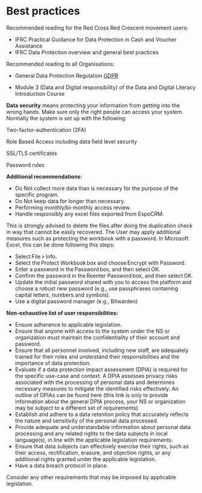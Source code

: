 # Best practices

Recommended reading for the Red Cross Red Crescent movement users:

- IFRC Practical Guidance for Data Protection in Cash and Voucher Assistance
- IFRC Data Protection overview and general best practices

Recommended reading to all Organisations:

- General Data Protection Regulation [GDPR](https://gdpr-info.eu/)

- Module 3 (Data and Digital responsibility) of the Data and Digital Literacy Introduction Course

**Data security** means protecting your information from getting into the wrong hands. Make sure only the right people can access your system. Normally the system is set up with the following: 

Two-factor-authentication (2FA) 

Role Based Access including data field level security 

SSL/TLS certificates 

Password rules 

**Additional recommendations:** 

- Do Not collect more data than is necessary for the purpose of the specific program.
- Do Not keep data for longer than necessary.
- Performing monthly/bi-monthly access review.
- Handle responsibly any excel files exported from EspoCRM.

This is strongly advised to delete the files after doing the duplication check in way that cannot be easily recovered. The User may apply additional measures such as protecting the workbook with a password. In Microsoft Excel, this can be done following this steps:

  - Select File > Info.
  - Select the Protect Workbook box and choose Encrypt with Password.
  - Enter a password in the Password box, and then select OK.
  - Confirm the password in the Reenter Password box, and then select OK.
  - Update the initial password shared with you to access the platform and choose a robust new password (e.g., use passphrases containing capital letters, numbers and symbols).
  - Use a digital password manager (e.g., Bitwarden)


**Non-exhaustive list of user responsibilities:**

- Ensure adherence to applicable legislation.
- Ensure that anyone with access to the system under the NS or organization must maintain the confidentiality of their account and password.
- Ensure that all personnel involved, including new staff, are adequately trained for their roles and understand their responsibilities and the importance of data protection.
- Evaluate if a data protection impact assessment (DPIA) is required for the specific use-case and context. A DPIA assesses privacy risks associated with the processing of personal data and determines necessary measures to mitigate the identified risks effectively. An outline of DPIAs can be found here (this link is only to provide information about the general DPIA process, your NS or organization may be subject to a different set of requirements).
- Establish and adhere to a data retention policy that accurately reflects the nature and sensitivity of the personal data processed.
- Provide adequate and understandable information about personal data processing and any related rights to the data subjects in local language(s), in line with the applicable legislation requirements.  
- Ensure that data subjects can effectively exercise their rights, such as their access, rectification, erasure, and objection rights, or any additional rights granted under the applicable legislation.  
- Have a data breach protocol in place.

Consider any other requirements that may be imposed by applicable legislation.
